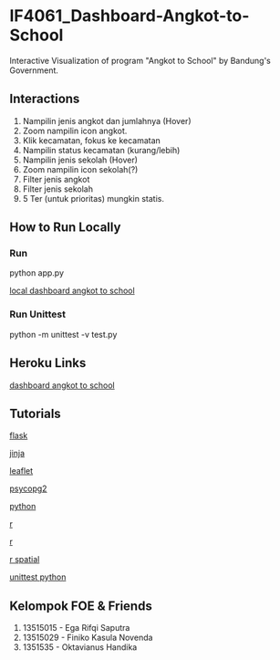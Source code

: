 # IF4061_Dashboard-Angkot-to-School

Interactive Visualization of program "Angkot to School" by Bandung's Government.

## Interactions

1. Nampilin jenis angkot dan jumlahnya (Hover)
2. Zoom nampilin icon angkot.
3. Klik kecamatan, fokus ke kecamatan
4. Nampilin status kecamatan (kurang/lebih)
5. Nampilin jenis sekolah (Hover)
6. Zoom nampilin icon sekolah(?)
7. Filter jenis angkot
8. Filter jenis sekolah
9. 5 Ter (untuk prioritas) mungkin statis.

## How to Run Locally

### Run

python app.py

[local dashboard angkot to school](http://127.0.0.1:5000/)

### Run Unittest

python -m unittest -v test.py

## Heroku Links

[dashboard angkot to school](http://dashboard-angkot-to-school.herokuapp.com/)

## Tutorials

[flask](http://flask.pocoo.org/docs/1.0/)

[jinja](http://jinja.pocoo.org/docs/2.10/templates/)

[leaflet](https://leafletjs.com/examples/geojson/)

[psycopg2](http://initd.org/psycopg/docs/)

[python](https://www.python.org/dev/peps/pep-0008/#naming-conventions)

[r](https://www.r-project.org/other-docs.html)

[r](https://cran.r-project.org/manuals.html)

[r spatial](https://www.rspatial.org/intr/1-introduction.html#)

[unittest python](https://docs.python.org/3/library/unittest.html)

## Kelompok FOE & Friends

1. 13515015 - Ega Rifqi Saputra
2. 13515029 - Finiko Kasula Novenda
3. 1351535 - Oktavianus Handika
